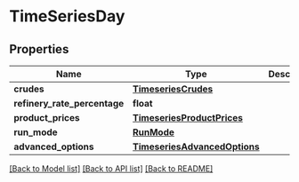 # TimeSeriesDay

## Properties
Name | Type | Description | Notes
------------ | ------------- | ------------- | -------------
**crudes** | [**TimeseriesCrudes**](TimeseriesCrudes.md) |  | [optional] 
**refinery_rate_percentage** | **float** |  | [optional] 
**product_prices** | [**TimeseriesProductPrices**](TimeseriesProductPrices.md) |  | [optional] 
**run_mode** | [**RunMode**](RunMode.md) |  | [optional] 
**advanced_options** | [**TimeseriesAdvancedOptions**](TimeseriesAdvancedOptions.md) |  | [optional] 

[[Back to Model list]](../README.md#documentation-for-models) [[Back to API list]](../README.md#documentation-for-api-endpoints) [[Back to README]](../README.md)

